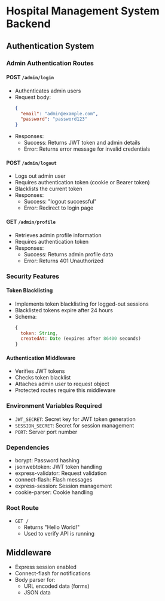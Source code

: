 # Hospital Management System Backend

## Authentication System

### Admin Authentication Routes

#### POST `/admin/login`
- Authenticates admin users
- Request body: 
  ```json
  {
    "email": "admin@example.com",
    "password": "password123"
  }
  ```
- Responses:
  - Success: Returns JWT token and admin details
  - Error: Returns error message for invalid credentials

#### POST `/admin/logout`
- Logs out admin user
- Requires authentication token (cookie or Bearer token)
- Blacklists the current token
- Responses:
  - Success: "logout successful"
  - Error: Redirect to login page

#### GET `/admin/profile`
- Retrieves admin profile information
- Requires authentication token
- Responses:
  - Success: Returns admin profile data
  - Error: Returns 401 Unauthorized

### Security Features

#### Token Blacklisting
- Implements token blacklisting for logged-out sessions
- Blacklisted tokens expire after 24 hours
- Schema:
  ```javascript
  {
    token: String,
    createdAt: Date (expires after 86400 seconds)
  }
  ```

#### Authentication Middleware
- Verifies JWT tokens
- Checks token blacklist
- Attaches admin user to request object
- Protected routes require this middleware

### Environment Variables Required
- `JWT_SECRET`: Secret key for JWT token generation
- `SESSION_SECRET`: Secret for session management
- `PORT`: Server port number

### Dependencies
- bcrypt: Password hashing
- jsonwebtoken: JWT token handling
- express-validator: Request validation
- connect-flash: Flash messages
- express-session: Session management
- cookie-parser: Cookie handling

### Root Route
- `GET /`
  - Returns "Hello World!"
  - Used to verify API is running

## Middleware
- Express session enabled
- Connect-flash for notifications
- Body parser for:
  - URL encoded data (forms)
  - JSON data